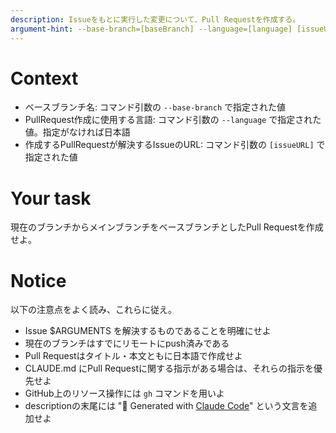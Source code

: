 ```yaml
---
description: Issueをもとに実行した変更について、Pull Requestを作成する。
argument-hint: --base-branch=[baseBranch] --language=[language] [issueURL]
---
```


# Context

- ベースブランチ名: コマンド引数の `--base-branch` で指定された値
- PullRequest作成に使用する言語: コマンド引数の `--language` で指定された値。指定がなければ日本語
- 作成するPullRequestが解決するIssueのURL: コマンド引数の `[issueURL]` で指定された値

# Your task

現在のブランチからメインブランチをベースブランチとしたPull Requestを作成せよ。

# Notice

以下の注意点をよく読み、これらに従え。

- Issue $ARGUMENTS を解決するものであることを明確にせよ
- 現在のブランチはすでにリモートにpush済みである
- Pull Requestはタイトル・本文ともに日本語で作成せよ
- CLAUDE.md にPull Requestに関する指示がある場合は、それらの指示を優先せよ
- GitHub上のリソース操作には `gh` コマンドを用いよ
- descriptionの末尾には "🤖 Generated with [Claude Code](https://claude.ai/code)" という文言を追加せよ
